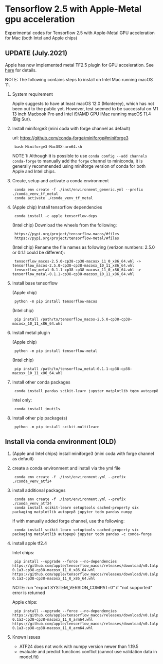 # Tensorflow 2.5 with Apple-Metal gpu acceleration

Experimental codes for Tensorflow 2.5 with Apple-Metal GPU acceleration for Mac (both Intel and Apple chips)

## UPDATE (July.2021)

Apple has now implemented metal TF2.5 plugin for GPU acceleration. See [here](https://developer.apple.com/metal/tensorflow-plugin/) for details.

NOTE: The following contains steps to install on Intel Mac running macOS 11.

1. System requirement

    Apple suggests to have at least macOS 12.0 (Monterey), which has not been out to the public yet. However, test seemed to be successful on M1 13 inch Macbook Pro and Intel i9/AMD GPU iMac running macOS 11.4 (Big Sur).

2. Install miniforge3 (mini coda with forge channel as default)

   url: <https://github.com/conda-forge/miniforge#miniforge3>

        bash Miniforge3-MacOSX-arm64.sh

   NOTE 1: Although it is possible to use `conda config --add channels conda-forge`  to manually add the `forge` channel to miniconda, it is generally recommended using miniforge version of conda for both Apple and Intel chips.

3. Create, setup and activate a conda environment

        conda env create -f ./inst/environment_generic.yml --prefix ./conda_venv_tf_metal
        conda activate ./conda_venv_tf_metal

4. (Apple chip) Install tensorflow dependencies

        conda install -c apple tensorflow-deps

   (Intel chip) Download the wheels from the following:

        https://pypi.org/project/tensorflow-macos/#files
        https://pypi.org/project/tensorflow-metal/#files

   (Intel chip) Rename the file names as following (verizon numbers: 2.5.0 or 0.1.1 could be different):

        tensorflow_macos-2.5.0-cp38-cp38-macosx_11_0_x86_64.whl -> tensorflow_macos-2.5.0-cp38-cp38-macosx_10_11_x86_64.whl
        tensorflow_metal-0.1.1-cp38-cp38-macosx_11_0_x86_64.whl -> tensorflow_metal-0.1.1-cp38-cp38-macosx_10_11_x86_64.whl

5. Install base tensorflow

   (Apple chip)

        python -m pip install tensorflow-macos

   (Intel chip)

        pip install /path/to/tensorflow_macos-2.5.0-cp38-cp38-macosx_10_11_x86_64.whl

6. Install metal plugin

   (Apple chip)

        python -m pip install tensorflow-metal

   (Intel chip)

        pip install /path/to/tensorflow_metal-0.1.1-cp38-cp38-macosx_10_11_x86_64.whl

7. Install other conda packages

        conda install pandas scikit-learn jupyter matplotlib tqdm autopep8

   Intel only:

        conda install imutils

8. Install other pip package(s)

        python -m pip install scikit-multilearn

## Install via conda environment (OLD)

1. (Apple and Intel chips) install miniforge3 (mini coda with forge channel as default)

2. create a conda environment and install via the yml file

        conda env create -f ./inst/environment.yml --prefix ./conda_venv_atf24

3. install additional packages

        conda env create -f ./inst/environment.yml --prefix ./conda_venv_atf24
        conda install scikit-learn setuptools cached-property six packaging matplotlib autopep8 jupyter tqdm pandas numpy

   If with manually added forge channel, use the following:

        conda install scikit-learn setuptools cached-property six packaging matplotlib autopep8 jupyter tqdm pandas -c conda-forge

4. install apple tf2.4

    Intel chips:

        pip install --upgrade --force --no-dependencies https://github.com/apple/tensorflow_macos/releases/download/v0.1alpha3/tensorflow_macos-0.1a3-cp38-cp38-macosx_11_0_x86_64.whl https://github.com/apple/tensorflow_macos/releases/download/v0.1alpha3/tensorflow_addons_macos-0.1a3-cp38-cp38-macosx_11_0_x86_64.whl 

    NOTE: run "export SYSTEM_VERSION_COMPAT=0" if "not supported" error is returned

    Apple chips:

        pip install --upgrade --force --no-dependencies https://github.com/apple/tensorflow_macos/releases/download/v0.1alpha3/tensorflow_macos-0.1a3-cp38-cp38-macosx_11_0_arm64.whl https://github.com/apple/tensorflow_macos/releases/download/v0.1alpha3/tensorflow_addons_macos-0.1a3-cp38-cp38-macosx_11_0_arm64.whl

5. Known issues

    - ATF24 does not work with numpy version newer than 1.19.5
    - evaluate and predict functions conflict (cannot use validation data in model.fit)
